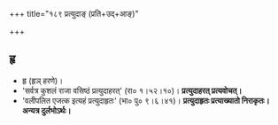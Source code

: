+++
title="१८९ प्रत्युदाङ् (प्रति+उद्+आङ्)"

+++

## हृ
- हृ (हृञ् हरणे)।
- 'सर्वत्र कुशलं राजा वसिष्ठं प्रत्युदाहरत्' (रा० १।५२।१०)। **प्रत्युदाहरत् प्रत्यवोचत्।**
- 'वलीपलित एजत्क इत्यहं प्रत्युदाहृतः' (भा० पु० ९।६।४१)। **प्रत्युदाहृतः प्रत्याख्यातो निराकृतः। अन्यत्र दुर्लभोऽर्थः।**
